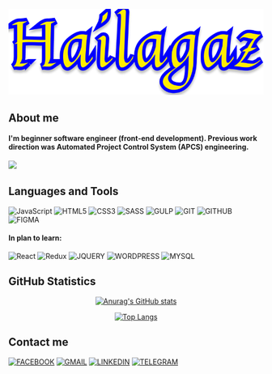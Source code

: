 <div align="center">

[![Header](https://github.com/Hailagaz/hailagaz/blob/master/assets/hailagaz.png)](https://github.com/Hailagaz)
</div>

## About me
#### I'm beginner software engineer (front-end development). Previous work direction was Automated Project Control System (APCS) engineering.

![](https://komarev.com/ghpvc/?username=hailagaz&style=flat-square&color=00008b&label=VISITS&border_radius=20)

## Languages and Tools
![JavaScript](https://img.shields.io/badge/-JavaScript-000000?style=for-the-badge&logo=javascript)
![HTML5](https://img.shields.io/badge/-HTML-000000?style=for-the-badge&logo=html5)
![CSS3](https://img.shields.io/badge/-CSS-000000?style=for-the-badge&logo=css3)
![SASS](https://img.shields.io/badge/-SASS-000000?style=for-the-badge&logo=sass)
![GULP](https://img.shields.io/badge/-GULP-000000?style=for-the-badge&logo=gulp)
![GIT](https://img.shields.io/badge/-GIT-000000?style=for-the-badge&logo=git)
![GITHUB](https://img.shields.io/badge/-GITHUB-000000?style=for-the-badge&logo=github)
![FIGMA](https://img.shields.io/badge/-FIGMA-000000?style=for-the-badge&logo=figma)

#### In plan to learn: 	

![React](https://img.shields.io/badge/-React-000000?style=for-the-badge&logo=react)
![Redux](https://img.shields.io/badge/-Redux-000000?style=for-the-badge&logo=redux)
![JQUERY](https://img.shields.io/badge/-JQUERY-000000?style=for-the-badge&logo=jquery)
![WORDPRESS](https://img.shields.io/badge/-WORDPRESS-000000?style=for-the-badge&logo=wordpress)
![MYSQL](https://img.shields.io/badge/-MYSQL-000000?style=for-the-badge&logo=mysql)



## GitHub Statistics

<div align="center">

[![Anurag's GitHub stats](https://github-readme-stats.vercel.app/api?username=hailagaz&show_icons=true&theme=yeblu&border_radius=20&card_width=500px&border_color=FFED00)](https://github.com/Hailagaz/hailagaz)
</div>

<div align="center">

[![Top Langs](https://github-readme-stats.vercel.app/api/top-langs/?username=hailagaz&layout=compact&theme=yeblu&border_radius=20&card_width=450px&border_color=FFED00)](https://github.com/Hailagaz/hailagaz)
</div>

## Contact me

[![FACEBOOK](https://img.shields.io/badge/-FACEBOOK-000000?style=for-the-badge&logo=facebook)](https://www.facebook.com/)
[![GMAIL](https://img.shields.io/badge/-GMAIL-000000?style=for-the-badge&logo=gmail)](https://www.gmail.com/)
[![LINKEDIN](https://img.shields.io/badge/-LINKEDIN-000000?style=for-the-badge&logo=linkedin)](https://www.linkedin.com/)
[![TELEGRAM](https://img.shields.io/badge/-TELEGRAM-000000?style=for-the-badge&logo=telegram)](https://web.telegram.org/)
